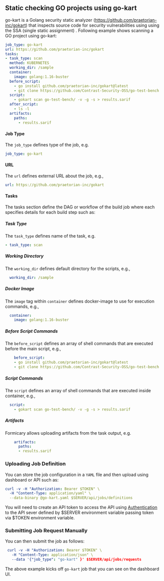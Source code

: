 ## Static checking GO projects using go-kart

go-kart is a Golang security static analyzer (https://github.com/praetorian-inc/gokart) that inspects source code for security vulnerabilities using using the SSA (single static assignment) . Following example shows scanning a GO project using go-kart:

```yaml
job_type: go-kart
url: https://github.com/praetorian-inc/gokart
tasks:
- task_type: scan
  method: KUBERNETES
  working_dir: /sample
  container:
    image: golang:1.16-buster
  before_script:
    - go install github.com/praetorian-inc/gokart@latest
    - git clone https://github.com/Contrast-Security-OSS/go-test-bench.git
  script:
    - gokart scan go-test-bench/ -v -g -s > results.sarif
  after_script:
    - ls -l
  artifacts:
    paths:
      - results.sarif
```

#### Job Type

The `job_type` defines type of the job, e.g.

```yaml
job_type: go-kart
```

#### URL

The `url` defines external URL about the job, e.g.,

```yaml
url: https://github.com/praetorian-inc/gokart
```

#### Tasks

The tasks section define the DAG or workflow of the build job where each specifies details for each build step such as:

##### Task Type

The `task_type` defines name of the task, e.g.

```yaml
- task_type: scan
```

##### Working Directory

The `working_dir` defines default directory for the scripts, e.g.,

```yaml
  working_dir: /sample
```

##### Docker Image

The `image` tag within `container` defines docker-image to use for execution commands, e.g.,

```yaml
  container:
    image: golang:1.16-buster
```


##### Before Script Commands

The `before_script` defines an array of shell commands that are executed before the main script, e.g.,

```yaml
    before_script:
    - go install github.com/praetorian-inc/gokart@latest
    - git clone https://github.com/Contrast-Security-OSS/go-test-bench.git
```

##### Script Commands

The `script` defines an array of shell commands that are executed inside container, e.g.,

```yaml
  script:
    - gokart scan go-test-bench/ -v -g -s > results.sarif
```

##### Artifacts

Formicary allows uploading artifacts from the task output, e.g.

```yaml
    artifacts:
      paths:
      - results.sarif
```

### Uploading Job Definition

You can store the job configuration in a `YAML` file and then upload using dashboard or API such as:

```yaml
curl -v -H "Authorization: Bearer $TOKEN" \
  -H "Content-Type: application/yaml" \
  --data-binary @go-kart.yaml $SERVER/api/jobs/definitions
```

You will need to create an API token to access the API using [Authentication](apidocs.md#Authentication) to the API
sever defined by $SERVER environment variable passing token via $TOKEN environment variable.

### Submitting Job Request Manually

You can then submit the job as follows:

```yaml
 curl -v -H "Authorization: Bearer $TOKEN" \
   -H "Content-Type: application/json" \
   --data '{"job_type": "go-kart" }' $SERVER/api/jobs/requests
```

The above example kicks off `go-kart` job that you can see on the dashboard UI.


